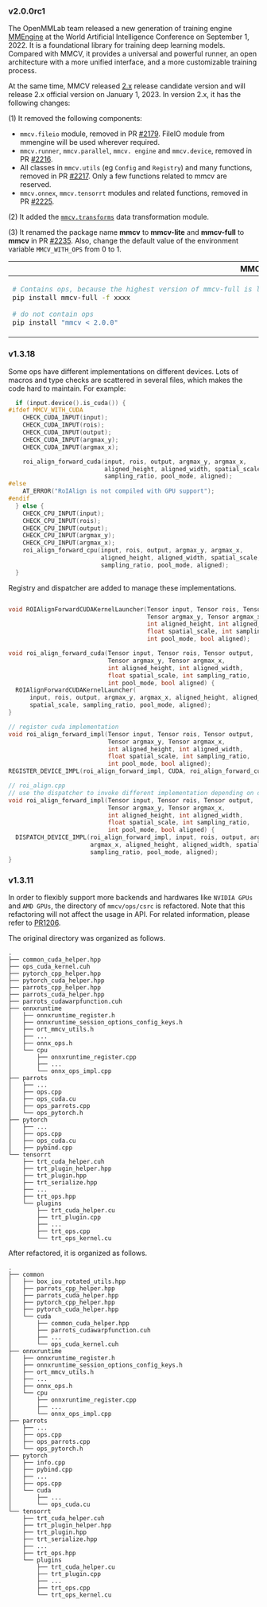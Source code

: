 ### v2.0.0rc1

The OpenMMLab team released a new generation of training engine [MMEngine](https://github.com/open-mmlab/mmengine) at the World Artificial Intelligence Conference on September 1, 2022. It is a foundational library for training deep learning models. Compared with MMCV, it provides a universal and powerful runner, an open architecture with a more unified interface, and a more customizable training process.

At the same time, MMCV released [2.x](https://github.com/open-mmlab/mmcv/tree/2.x) release candidate version and will release 2.x official version on January 1, 2023. In version 2.x, it has the following changes:

(1) It removed the following components:

- `mmcv.fileio` module, removed in PR [#2179](https://github.com/open-mmlab/mmcv/pull/2179). FileIO module from mmengine will be used wherever required.
- `mmcv.runner`, `mmcv.parallel`, `mmcv. engine` and `mmcv.device`, removed in PR [#2216](https://github.com/open-mmlab/mmcv/pull/2216).
- All classes in `mmcv.utils` (eg `Config` and `Registry`) and many functions, removed in PR [#2217](https://github.com/open-mmlab/mmcv/pull/2217). Only a few functions related to mmcv are reserved.
- `mmcv.onnex`, `mmcv.tensorrt` modules and related functions, removed in PR [#2225](https://github.com/open-mmlab/mmcv/pull/2225).

(2) It added the [`mmcv.transforms`](https://github.com/open-mmlab/mmcv/tree/2.x/mmcv/transforms) data transformation module.

(3) It renamed the package name **mmcv** to **mmcv-lite** and **mmcv-full** to **mmcv** in PR [#2235](https://github.com/open-mmlab/mmcv/pull/2235). Also, change the default value of the environment variable `MMCV_WITH_OPS` from 0 to 1.

<table class="docutils">
<thead>
  <tr>
    <th align="center">MMCV < 2.0</th>
    <th align="center">MMCV >= 2.0 </th>
<tbody>
  <tr>
  <td valign="top">

```bash
# Contains ops, because the highest version of mmcv-full is less than 2.0.0, so there is no need to add version restrictions
pip install mmcv-full -f xxxx

# do not contain ops
pip install "mmcv < 2.0.0"
```

</td>
  <td valign="top">

```bash
# Contains ops
pip install "mmcv>=2.0.0rc1" -f xxxx

# Ops are not included, because the starting version of mmcv-lite is 2.0.0rc1, so there is no need to add version restrictions
pip install mmcv-lite
```

</td>
</tr>
</thead>
</table>

### v1.3.18

Some ops have different implementations on different devices. Lots of macros and type checks are scattered in several files, which makes the code hard to maintain. For example:

```c++
  if (input.device().is_cuda()) {
#ifdef MMCV_WITH_CUDA
    CHECK_CUDA_INPUT(input);
    CHECK_CUDA_INPUT(rois);
    CHECK_CUDA_INPUT(output);
    CHECK_CUDA_INPUT(argmax_y);
    CHECK_CUDA_INPUT(argmax_x);

    roi_align_forward_cuda(input, rois, output, argmax_y, argmax_x,
                           aligned_height, aligned_width, spatial_scale,
                           sampling_ratio, pool_mode, aligned);
#else
    AT_ERROR("RoIAlign is not compiled with GPU support");
#endif
  } else {
    CHECK_CPU_INPUT(input);
    CHECK_CPU_INPUT(rois);
    CHECK_CPU_INPUT(output);
    CHECK_CPU_INPUT(argmax_y);
    CHECK_CPU_INPUT(argmax_x);
    roi_align_forward_cpu(input, rois, output, argmax_y, argmax_x,
                          aligned_height, aligned_width, spatial_scale,
                          sampling_ratio, pool_mode, aligned);
  }
```

Registry and dispatcher are added to manage these implementations.

```c++

void ROIAlignForwardCUDAKernelLauncher(Tensor input, Tensor rois, Tensor output,
                                       Tensor argmax_y, Tensor argmax_x,
                                       int aligned_height, int aligned_width,
                                       float spatial_scale, int sampling_ratio,
                                       int pool_mode, bool aligned);

void roi_align_forward_cuda(Tensor input, Tensor rois, Tensor output,
                            Tensor argmax_y, Tensor argmax_x,
                            int aligned_height, int aligned_width,
                            float spatial_scale, int sampling_ratio,
                            int pool_mode, bool aligned) {
  ROIAlignForwardCUDAKernelLauncher(
      input, rois, output, argmax_y, argmax_x, aligned_height, aligned_width,
      spatial_scale, sampling_ratio, pool_mode, aligned);
}

// register cuda implementation
void roi_align_forward_impl(Tensor input, Tensor rois, Tensor output,
                            Tensor argmax_y, Tensor argmax_x,
                            int aligned_height, int aligned_width,
                            float spatial_scale, int sampling_ratio,
                            int pool_mode, bool aligned);
REGISTER_DEVICE_IMPL(roi_align_forward_impl, CUDA, roi_align_forward_cuda);

// roi_align.cpp
// use the dispatcher to invoke different implementation depending on device type of input tensors.
void roi_align_forward_impl(Tensor input, Tensor rois, Tensor output,
                            Tensor argmax_y, Tensor argmax_x,
                            int aligned_height, int aligned_width,
                            float spatial_scale, int sampling_ratio,
                            int pool_mode, bool aligned) {
  DISPATCH_DEVICE_IMPL(roi_align_forward_impl, input, rois, output, argmax_y,
                       argmax_x, aligned_height, aligned_width, spatial_scale,
                       sampling_ratio, pool_mode, aligned);
}

```

### v1.3.11

In order to flexibly support more backends and hardwares like `NVIDIA GPUs` and `AMD GPUs`, the directory of `mmcv/ops/csrc` is refactored. Note that this refactoring will not affect the usage in API. For related information, please refer to [PR1206](https://github.com/open-mmlab/mmcv/pull/1206).

The original directory was organized as follows.

```
.
├── common_cuda_helper.hpp
├── ops_cuda_kernel.cuh
├── pytorch_cpp_helper.hpp
├── pytorch_cuda_helper.hpp
├── parrots_cpp_helper.hpp
├── parrots_cuda_helper.hpp
├── parrots_cudawarpfunction.cuh
├── onnxruntime
│   ├── onnxruntime_register.h
│   ├── onnxruntime_session_options_config_keys.h
│   ├── ort_mmcv_utils.h
│   ├── ...
│   ├── onnx_ops.h
│   └── cpu
│       ├── onnxruntime_register.cpp
│       ├── ...
│       └── onnx_ops_impl.cpp
├── parrots
│   ├── ...
│   ├── ops.cpp
│   ├── ops_cuda.cu
│   ├── ops_parrots.cpp
│   └── ops_pytorch.h
├── pytorch
│   ├── ...
│   ├── ops.cpp
│   ├── ops_cuda.cu
│   ├── pybind.cpp
└── tensorrt
    ├── trt_cuda_helper.cuh
    ├── trt_plugin_helper.hpp
    ├── trt_plugin.hpp
    ├── trt_serialize.hpp
    ├── ...
    ├── trt_ops.hpp
    └── plugins
        ├── trt_cuda_helper.cu
        ├── trt_plugin.cpp
        ├── ...
        ├── trt_ops.cpp
        └── trt_ops_kernel.cu
```

After refactored, it is organized as follows.

```
.
├── common
│   ├── box_iou_rotated_utils.hpp
│   ├── parrots_cpp_helper.hpp
│   ├── parrots_cuda_helper.hpp
│   ├── pytorch_cpp_helper.hpp
│   ├── pytorch_cuda_helper.hpp
│   └── cuda
│       ├── common_cuda_helper.hpp
│       ├── parrots_cudawarpfunction.cuh
│       ├── ...
│       └── ops_cuda_kernel.cuh
├── onnxruntime
│   ├── onnxruntime_register.h
│   ├── onnxruntime_session_options_config_keys.h
│   ├── ort_mmcv_utils.h
│   ├── ...
│   ├── onnx_ops.h
│   └── cpu
│       ├── onnxruntime_register.cpp
│       ├── ...
│       └── onnx_ops_impl.cpp
├── parrots
│   ├── ...
│   ├── ops.cpp
│   ├── ops_parrots.cpp
│   └── ops_pytorch.h
├── pytorch
│   ├── info.cpp
│   ├── pybind.cpp
│   ├── ...
│   ├── ops.cpp
│   └── cuda
│       ├── ...
│       └── ops_cuda.cu
└── tensorrt
    ├── trt_cuda_helper.cuh
    ├── trt_plugin_helper.hpp
    ├── trt_plugin.hpp
    ├── trt_serialize.hpp
    ├── ...
    ├── trt_ops.hpp
    └── plugins
        ├── trt_cuda_helper.cu
        ├── trt_plugin.cpp
        ├── ...
        ├── trt_ops.cpp
        └── trt_ops_kernel.cu
```
